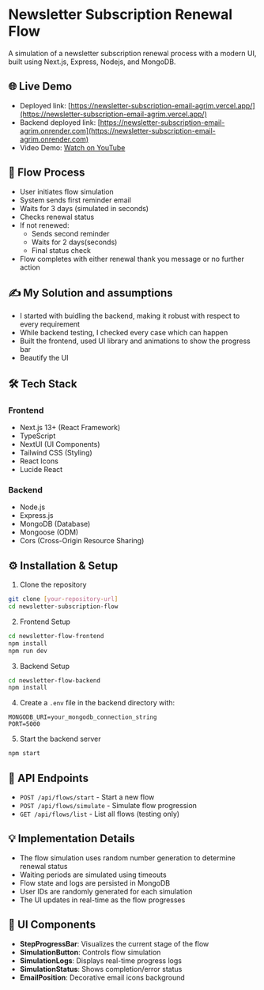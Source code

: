 # Newsletter Subscription Renewal Flow

A simulation of a newsletter subscription renewal process with a modern UI, built using Next.js, Express, Nodejs, and MongoDB.

## 🌐 Live Demo

- Deployed link: [https://newsletter-subscription-email-agrim.vercel.app/](https://newsletter-subscription-email-agrim.vercel.app/)
- Backend deployed link: [https://newsletter-subscription-email-agrim.onrender.com](https://newsletter-subscription-email-agrim.onrender.com)
- Video Demo: [Watch on YouTube](https://youtu.be/6G1hYqUzJTg)

## 🔄 Flow Process

- User initiates flow simulation
- System sends first reminder email
- Waits for 3 days (simulated in seconds)
- Checks renewal status
- If not renewed:
  - Sends second reminder
  - Waits for 2 days(seconds)
  - Final status check
- Flow completes with either renewal thank you message or no further action

## ✍️ My Solution and assumptions

- I started with buidling the backend, making it robust with respect to every requirement
- While backend testing, I checked every case which can happen
- Built the frontend, used UI library and animations to show the progress bar
- Beautify the UI

## 🛠️ Tech Stack

### Frontend
- Next.js 13+ (React Framework)
- TypeScript
- NextUI (UI Components)
- Tailwind CSS (Styling)
- React Icons
- Lucide React

### Backend
- Node.js
- Express.js
- MongoDB (Database)
- Mongoose (ODM)
- Cors (Cross-Origin Resource Sharing)

## ⚙️ Installation & Setup

1. Clone the repository
```bash
git clone [your-repository-url]
cd newsletter-subscription-flow
```

2. Frontend Setup
```bash
cd newsletter-flow-frontend
npm install
npm run dev
```

3. Backend Setup
```bash
cd newsletter-flow-backend
npm install
```

4. Create a `.env` file in the backend directory with:
```env
MONGODB_URI=your_mongodb_connection_string
PORT=5000
```

5. Start the backend server
```bash
npm start
```

## 📝 API Endpoints

- `POST /api/flows/start` - Start a new flow
- `POST /api/flows/simulate` - Simulate flow progression
- `GET /api/flows/list` - List all flows (testing only)

## 💡 Implementation Details

- The flow simulation uses random number generation to determine renewal status
- Waiting periods are simulated using timeouts
- Flow state and logs are persisted in MongoDB
- User IDs are randomly generated for each simulation
- The UI updates in real-time as the flow progresses

## 🎨 UI Components

- **StepProgressBar**: Visualizes the current stage of the flow
- **SimulationButton**: Controls flow simulation
- **SimulationLogs**: Displays real-time progress logs
- **SimulationStatus**: Shows completion/error status
- **EmailPosition**: Decorative email icons background
